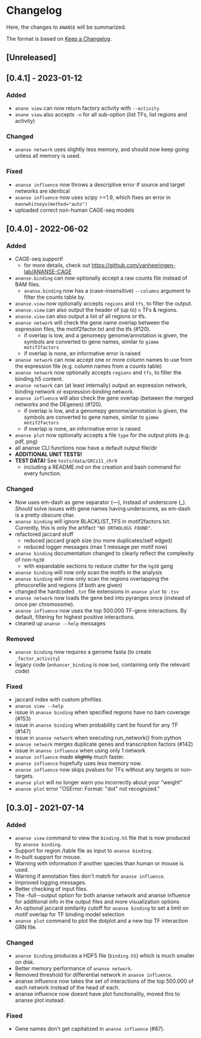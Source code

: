 # Changelog

Here, the changes to `ANANSE` will be summarized.

The format is based on [Keep a Changelog](http://keepachangelog.com/en/1.0.0/).

## [Unreleased]

## [0.4.1] - 2023-01-12

### Added
- `anane view` can now return factory activity with `--activity`
- `anane view` also accepts `-n` for all sub-option (list TFs, list regions and activity)

### Changed
- `ananse network` uses slightly less memory, and should now keep going unless all memory is used.

### Fixed
- `ananse influence` now throws a descriptive error if source and target networks are identical
- `ananse influence` now uses scipy >=1.9, which fixes an error in `mannwhitneyu(method="auto")`
- uploaded correct non-human CAGE-seq models

## [0.4.0] - 2022-06-02

### Added
- CAGE-seq support!
  - for more details, check out https://github.com/vanheeringen-lab/ANANSE-CAGE
- `ananse.binding` can now optionally accept a raw counts file instead of BAM files.
  - `ananse.binding` now has a (case-insensitive) `--columns` argument to filter the counts table by.
- `ananse.view` now optionally accepts `regions` and `tfs`, to filter the output.
- `ananse.view` can also output the header of (up to) `n` TFs & regions.
- `ananse.view` can also output a list of all regions or tfs.
- `ananse network` will check the gene name overlap between the expression files, the motif2factor.txt and the tfs (#120).
  - if overlap is low, and a genomepy genome/annotation is given, the symbols are converted to gene names, similar to `gimme motif2factors`
  - if overlap is none, an informative error is raised
- `ananse network` can now accept one or more column names to use from the expression file (e.g. column names from a counts table)
- `ananse network` now optionally accepts `regions` and `tfs`, to filter the binding.h5 content.
- `ananse network` can (at least internally) output an expression network, binding network or expression-binding network.
- `ananse influence` will also check the gene overlap (between the merged networks and the DEgenes) (#120).
  - if overlap is low, and a genomepy genome/annotation is given, the symbols are converted to gene names, similar to `gimme motif2factors`
  - if overlap is none, an informative error is raised
- `ananse plot` now optionally accepts a file `type` for the output plots (e.g. pdf, png)
- all ananse CLI functions now have a default output file/dir
- **ADDITIONAL UNIT TESTS!**
- **TEST DATA!** See `tests/data/GRCz11_chr9` 
  - including a README.md on the creation and bash command for every function.

### Changed

- Now uses em-dash as gene separator (—), instead of underscore (_). _Should_ solve issues with gene names having underscores, as em-dash is a pretty obscure char.
- `ananse binding` will ignore BLACKLIST_TFS in motif2factors.txt. Currently, this is only the artifact `"NO ORTHOLOGS FOUND"`.
- refactored jaccard stuff
  - reduced jaccard graph size (no more duplicates/self edged)
  - reduced logger messages (max 1 message per motif now)
- `ananse binding` documentation changed to clearly reflect the complexity of non-`hg38`
  - with expandable sections to reduce clutter for the `hg38` gang
- `ananse binding` will now only scan the motifs in the analysis
- `ananse binding` will now only scan the regions overlapping the pfmscorefile and regions (if both are given)
- changed the hardcoded `.txt` file extensions in `ananse plot` to `.tsv` 
- `ananse network` now loads the gene bed into pyranges once (instead of once per chromosome).
- `ananse influence` now uses the top 500.000 TF-gene interactions. By default, filtering for highest positive interactions.
- cleaned up `ananse --help` messages

### Removed

- `ananse binding` now requires a genome fasta (to create `_factor_activity`)
- legacy code (`enhancer_binding` is now `bed`, containing only the relevant code)

### Fixed
- jaccard index with custom pfmfiles
- `ananse view --help`
- issue in `ananse binding` when specified regions have no bam coverage (#153)
- issue in `ananse binding` when probability cant be found for any TF (#147)
- issue in `ananse network` when executing run_network() from python
- `ananse network` merges duplicate genes and transcription factors (#142)
- issue in `ananse influence` when using only 1 network
- `ananse influence` made ~~slightly~~ much faster.
- `ananse influence` hopefully uses less memory now.
- `ananse influence` now skips pvalues for TFs without any targets or non-targets.
- `ananse plot` will no longer warn you incorrectly about your "weight" 
- `ananse plot` error "OSError: Format: "dot" not recognized."


## [0.3.0] - 2021-07-14

### Added

- `ananse view` command to view the `binding.h5` file that is now produced by `ananse binding`.
- Support for region /table file as input to `ananse binding`.
- In-built support for mouse.
- Warning with information if another species than human or mouse is used.
- Warning if annotation files don't match for `ananse influence`.
- Improved logging messages.
- Better checking of input files.
- The -full--output option for both ananse network and ananse influence for additional info in the output files and more visualization options
- An optional jaccard similarity cutoff for `ananse binding` to set a limit on motif overlap for TF binding model selection
- `ananse plot` command to plot the dotplot and a new top TF interaction GRN file.


### Changed

- `ananse binding` produces a HDF5 file (`binding.h5`) which is much smaller on disk.
- Better memory performance of `ananse network`.
- Removed threshold for differential network in `ananse influence`.
- ananse influence now takes the set of  interactions of the top 500.000 of each network instead of the head of each.
- ananse influence now doesnt have plot functionality, moved this to ananse plot instead.


### Fixed

- Gene names don't get capitalized in `ananse influence` (#87).
